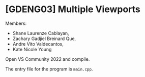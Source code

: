 # \[GDENG03\] Multiple Viewports

Members:
- Shane Laurenze Cablayan,
- Zachary Gadjiel Breinard Que,
- Andre Vito Valdecantos,
- Kate Nicole Young

Open VS Community 2022 and compile.

The entry file for the program is `main.cpp`.
